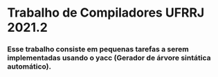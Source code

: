 # Trabalho de Compiladores UFRRJ 2021.2
### Esse trabalho consiste em pequenas tarefas a serem implementadas usando o yacc (Gerador de árvore sintática automático).